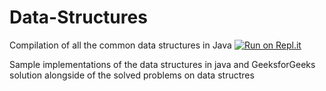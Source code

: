 # Data-Structures
Compilation of all the common data structures in Java
[![Run on Repl.it](https://repl.it/badge/github/AnkitaaP/Data-Structures)](https://repl.it/github/AnkitaaP/Data-Structures)

Sample implementations of the data structures in java and GeeksforGeeks solution alongside of the solved problems on data structres
